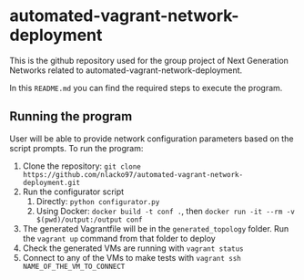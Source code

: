 # automated-vagrant-network-deployment

This is the github repository used for the group project of Next Generation Networks related to automated-vagrant-network-deployment.

In this `README.md` you can find the required steps to execute the program.

## Running the program
User will be able to provide network configuration parameters based on the script prompts.
To run the program:
1. Clone the repository: `git clone https://github.com/nlacko97/automated-vagrant-network-deployment.git`
2. Run the configurator script
    1. Directly: `python configurator.py`
    2. Using Docker: `docker build -t conf .`, then `docker run -it --rm -v $(pwd)/output:/output conf`
3. The generated Vagrantfile will be in the `generated_topology` folder. Run the `vagrant up` command from that folder to deploy 
4. Check the generated VMs are running with `vagrant status` 
5. Connect to any of the VMs to make tests with `vagrant ssh NAME_OF_THE_VM_TO_CONNECT`
 
